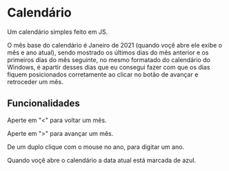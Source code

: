 # Calendário 
 Um calendário simples feito em JS.

 O mês base do calendário é Janeiro de 2021 (quando voçê abre ele exibe o mês e ano atual), sendo mostrado os últimos dias do mês anterior e os primeiros dias do mês seguinte, no mesmo formatado do calendário do Windows, é apartir desses dias que eu consegui fazer com que os dias fiquem posicionados corretamente ao clicar no botão de avançar e retroceder um mês. 
 
 ## Funcionalidades
 Aperte em "<" para voltar um mês.

 Aperte em ">" para avançar um mês.

 De um duplo clique com o mouse no ano, para digitar um ano.

 Quando voçê abre o calendário a data atual está marcada de azul.

